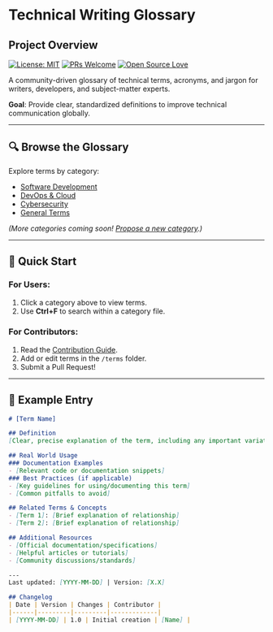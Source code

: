 # Technical Writing Glossary

## Project Overview



[![License: MIT](https://img.shields.io/badge/License-MIT-yellow.svg)](LICENSE) [![PRs Welcome](https://img.shields.io/badge/PRs-Welcome!-8A2BE2)](CONTRIBUTING.md) [![Open Source Love](https://img.shields.io/badge/Open%20Source-%E2%9D%A4-red)](https://github.com/{USERNAME}/{REPO})

A community-driven glossary of technical terms, acronyms, and jargon for writers, developers, and subject-matter experts.  

**Goal**: Provide clear, standardized definitions to improve technical communication globally.

---

## 🔍 Browse the Glossary

Explore terms by category:  
- [Software Development](./terms/software.md)  
- [DevOps & Cloud](./terms/devops.md)  
- [Cybersecurity](./terms/cybersecurity.md)  
- [General Terms](./terms/general.md)  

*(More categories coming soon! [Propose a new category](https://github.com/your-repo/issues).)*

---

## 🚀 Quick Start

### For **Users**:  
1. Click a category above to view terms.  
2. Use **Ctrl+F** to search within a category file.  

### For **Contributors**:  
1. Read the [Contribution Guide](CONTRIBUTING.md).  
2. Add or edit terms in the `/terms` folder.  
3. Submit a Pull Request!  

---

## 📝 Example Entry

```markdown
# [Term Name]

## Definition
[Clear, precise explanation of the term, including any important variations or industry-specific meanings]

## Real World Usage
### Documentation Examples
- [Relevant code or documentation snippets]
### Best Practices (if applicable)
- [Key guidelines for using/documenting this term]
- [Common pitfalls to avoid]

## Related Terms & Concepts
- [Term 1]: [Brief explanation of relationship]
- [Term 2]: [Brief explanation of relationship]

## Additional Resources
- [Official documentation/specifications]
- [Helpful articles or tutorials]
- [Community discussions/standards]

---
Last updated: [YYYY-MM-DD] | Version: [X.X]

## Changelog
| Date | Version | Changes | Contributor |
|------|---------|---------|-------------|
| [YYYY-MM-DD] | 1.0 | Initial creation | [Name] | 
```